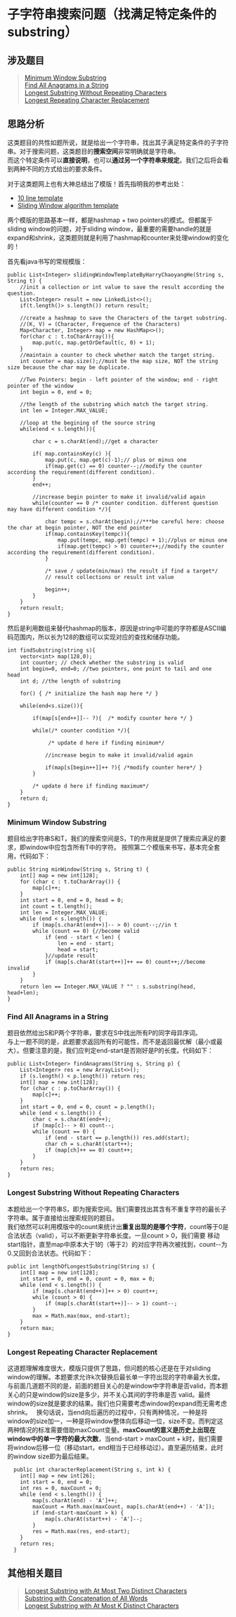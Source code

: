 # 子字符串搜索问题（找满足特定条件的substring）

## 涉及题目
> [Minimum Window Substring](https://leetcode.com/problems/minimum-window-substring/description/)  
> [Find All Anagrams in a String](https://leetcode.com/problems/find-all-anagrams-in-a-string/description/)  
> [Longest Substring Without Repeating Characters](https://leetcode.com/problems/longest-substring-without-repeating-characters/description/)  
> [Longest Repeating Character Replacement](https://leetcode.com/problems/longest-repeating-character-replacement/description/)  

## 思路分析
这类题目的共性如题所说，就是给出一个字符串，找出其子满足特定条件的子字符串。对于搜索问题，这类题目的**搜索空间**非常明确就是字符串。  
而这个特定条件可以**直接说明**，也可以**通过另一个字符串来规定**。我们之后将会看到两种不同的方式给出的要求条件。

对于这类题网上也有大神总结出了模版！首先指明我的参考出处：
+ [10 line template](https://discuss.leetcode.com/topic/30941/here-is-a-10-line-template-that-can-solve-most-substring-problems)  
+ [Sliding Window algorithm template](https://discuss.leetcode.com/topic/68976/sliding-window-algorithm-template-to-solve-all-the-leetcode-substring-search-problem)

两个模版的思路基本一样，都是hashmap + two pointers的模式。但都属于sliding window的问题，对于sliding window，最重要的需要handle的就是expand和shrink，这类题则就是利用了hashmap和counter来处理window的变化的！

首先看java书写的常规模版：

    public List<Integer> slidingWindowTemplateByHarryChaoyangHe(String s, String t) {
        //init a collection or int value to save the result according the question.
        List<Integer> result = new LinkedList<>();
        if(t.length()> s.length()) return result;
        
        //create a hashmap to save the Characters of the target substring.
        //(K, V) = (Character, Frequence of the Characters)
        Map<Character, Integer> map = new HashMap<>();
        for(char c : t.toCharArray()){
            map.put(c, map.getOrDefault(c, 0) + 1);
        }
        //maintain a counter to check whether match the target string.
        int counter = map.size();//must be the map size, NOT the string size because the char may be duplicate.
        
        //Two Pointers: begin - left pointer of the window; end - right pointer of the window
        int begin = 0, end = 0;
        
        //the length of the substring which match the target string.
        int len = Integer.MAX_VALUE; 
        
        //loop at the begining of the source string
        while(end < s.length()){
            
            char c = s.charAt(end);//get a character
            
            if( map.containsKey(c) ){
                map.put(c, map.get(c)-1);// plus or minus one
                if(map.get(c) == 0) counter--;//modify the counter according the requirement(different condition).
            }
            end++;
            
            //increase begin pointer to make it invalid/valid again
            while(counter == 0 /* counter condition. different question may have different condition */){
                
                char tempc = s.charAt(begin);//***be careful here: choose the char at begin pointer, NOT the end pointer
                if(map.containsKey(tempc)){
                    map.put(tempc, map.get(tempc) + 1);//plus or minus one
                    if(map.get(tempc) > 0) counter++;//modify the counter according the requirement(different condition).
                }
                
                /* save / update(min/max) the result if find a target*/
                // result collections or result int value
                
                begin++;
            }
        }
        return result;
    }
    
然后是利用数组来替代hashmap的版本，原因是string中可能的字符都是ASCII编码范围内，所以长为128的数组可以实现对应的查找和储存功能。

    int findSubstring(string s){
        vector<int> map(128,0);
        int counter; // check whether the substring is valid
        int begin=0, end=0; //two pointers, one point to tail and one  head
        int d; //the length of substring

        for() { /* initialize the hash map here */ }

        while(end<s.size()){

            if(map[s[end++]]-- ?){  /* modify counter here */ }

            while(/* counter condition */){ 
                 
                 /* update d here if finding minimum*/

                //increase begin to make it invalid/valid again
                
                if(map[s[begin++]]++ ?){ /*modify counter here*/ }
            }  

            /* update d here if finding maximum*/
        }
        return d;
    }

### Minimum Window Substring
题目给出字符串S和T，我们的搜索空间是S，T的作用就是提供了搜索应满足的要求，即window中应包含所有T中的字符。
按照第二个模版来书写，基本完全套用，代码如下：

    public String minWindow(String s, String t) {
        int[] map = new int[128];
        for (char c : t.toCharArray()) {
            map[c]++;
        }
        int start = 0, end = 0, head = 0;
        int count = t.length();
        int len = Integer.MAX_VALUE;
        while (end < s.length()) {
            if (map[s.charAt(end++)]-- > 0) count--;//in t
            while (count == 0) {//become valid
                if (end - start < len) {
                    len = end - start;
                    head = start;
                }//update result
                if (map[s.charAt(start++)]++ == 0) count++;//become invalid
            }
        }
        return len == Integer.MAX_VALUE ? "" : s.substring(head, head+len);
    }

### Find All Anagrams in a String
题目依然给出S和P两个字符串，要求在S中找出所有P的同字母异序词。  
与上一题不同的是，此题要求返回所有的可能性，而不是返回最优解（最小或最大）。但要注意的是，我们应判定end-start是否刚好是P的长度。代码如下：

    public List<Integer> findAnagrams(String s, String p) {
        List<Integer> res = new ArrayList<>();
        if (s.length() < p.length()) return res;
        int[] map = new int[128];
        for (char c : p.toCharArray()) {
            map[c]++;
        }
        int start = 0, end = 0, count = p.length();
        while (end < s.length()) {
            char c = s.charAt(end++);
            if (map[c]-- > 0) count--;
            while (count == 0) {
                if (end - start == p.length()) res.add(start);
                char ch = s.charAt(start++);
                if (map[ch]++ == 0) count++;
            }
        }
        return res;
    }

### Longest Substring Without Repeating Characters
本题给出一个字符串S，即为搜索空间。我们需要找出其含有不重复字符的最长子字符串。属于直接给出搜索规则的题目。  
我们依然可以利用模版中的count来统计出**重复出现的是哪个字符**，count等于0是合法状态（valid），可以不断更新字符串长度。一旦count > 0，我们需要
移动start指针，直至map中原本大于1的（等于2）的对应字符再次被找到，count--为0.又回到合法状态。代码如下：

    public int lengthOfLongestSubstring(String s) {
        int[] map = new int[128];
        int start = 0, end = 0, count = 0, max = 0;
        while (end < s.length()) {
            if (map[s.charAt(end++)]++ > 0) count++;
            while (count > 0) {
                if (map[s.charAt(start++)]-- > 1) count--;
            }
            max = Math.max(max, end-start);
        }
        return max;
    }

### Longest Repeating Character Replacement
这道题理解难度很大，模版只提供了思路，但问题的核心还是在于对sliding window的理解。本题要求允许k次替换后最长单一字符出现的字符串最大长度。与前面几道题不同的是，前面的题目关心的是window中字符串是否valid，而本题关心的只是window的size是多少，并不关心其间的字符串是否 valid。最终window的size就是要求的结果。我们也只需要考虑window的expand而无需考虑shrink。  
换句话说，当end向后遍历的过程中，只有两种情况，一种是将window的size加一，一种是将window整体向后移动一位，size不变。而判定这两种情况的标准需要借助maxCount变量。**maxCount的意义是历史上出现在window中的单一字符的最大次数**，当end-start > maxCount + k时，我们需要将window后移一位（移动start，end相当于已经移动过）。直至遍历结束，此时的window size即为最后结果。

      public int characterReplacement(String s, int k) {
        int[] map = new int[26];
        int start = 0, end = 0;
        int res = 0, maxCount = 0;
        while (end < s.length()) {
            map[s.charAt(end) - 'A']++;
            maxCount = Math.max(maxCount, map[s.charAt(end++) - 'A']);
            if (end-start-maxCount > k) {
                map[s.charAt(start++) - 'A']--;
            }
            res = Math.max(res, end-start);
        }
        return res;
      }

## 其他相关题目
> [Longest Substring with At Most Two Distinct Characters](https://leetcode.com/problems/longest-substring-with-at-most-two-distinct-characters/description/)  
> [Substring with Concatenation of All Words](https://leetcode.com/problems/substring-with-concatenation-of-all-words/description/)  
> [Longest Substring with At Most K Distinct Characters](https://leetcode.com/problems/longest-substring-with-at-most-k-distinct-characters/description/)  
> 
